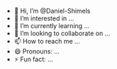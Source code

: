 - 👋 Hi, I’m @Daniel-Shimels
- 👀 I’m interested in ...
- 🌱 I’m currently learning ...
- 💞️ I’m looking to collaborate on ...
- 📫 How to reach me ...
- 😄 Pronouns: ...
- ⚡ Fun fact: ...

<!---
Daniel-Shimels/Daniel-Shimels is a ✨ special ✨ repository because its `README.md` (this file) appears on your GitHub profile.
You can click the Preview link to take a look at your changes.
--->

